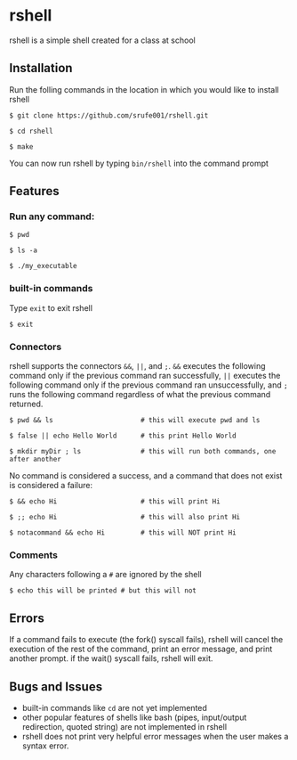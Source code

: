 # rshell
rshell is a simple shell created for a class at school

## Installation ##

Run the folling commands in the location in which you would like to install
rshell

```
$ git clone https://github.com/srufe001/rshell.git

$ cd rshell

$ make
```

You can now run rshell by typing `bin/rshell` into the command prompt

## Features ##

### Run any command: ###

```
$ pwd

$ ls -a

$ ./my_executable
```

### built-in commands ###

Type `exit` to exit rshell

```
$ exit
```

### Connectors ###

rshell supports the connectors `&&`, `||`, and `;`.
`&&` executes the following command only if the previous command ran
successfully,
`||` executes the following command only if the previous command ran unsuccessfully, 
and `;` runs the following command regardless of what the previous command returned.

```
$ pwd && ls                      # this will execute pwd and ls

$ false || echo Hello World      # this print Hello World

$ mkdir myDir ; ls               # this will run both commands, one after another
```

No command is considered a success, and a command that does not exist is
considered a failure:

```
$ && echo Hi                     # this will print Hi

$ ;; echo Hi                     # this will also print Hi

$ notacommand && echo Hi         # this will NOT print Hi
```

### Comments ###

Any characters following a `#` are ignored by the shell

```
$ echo this will be printed # but this will not
```

## Errors ##

If a command fails to execute (the fork() syscall fails), rshell will cancel the execution of the rest of
the command, print an error message, and print another prompt.
if the wait() syscall fails, rshell will exit.

## Bugs and Issues ##

* built-in commands like `cd` are not yet implemented
* other popular features of shells like bash (pipes, input/output redirection, quoted string) are not implemented in rshell 
* rshell does not print very helpful error messages when the user makes a syntax error. 
